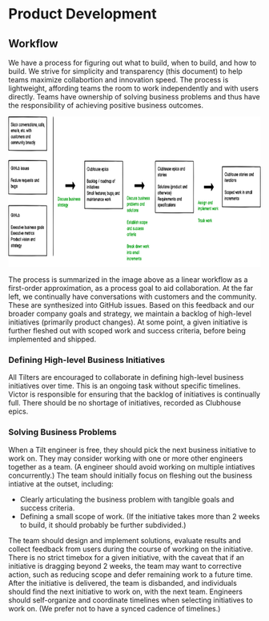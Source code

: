 # Product Development


## Workflow
We have a process for figuring out what to build, when to build, and how to build. We strive for simplicity and transparency (this document) to help teams maximize collabortion and innovation speed. The process is lightweight, affording teams the room to work independently and with users directly. Teams have ownership of solving business problems and thus have the responsibility of achieving positive business outcomes.

<img src="images/workflow.png" height="300" />

The process is summarized in the image above as a linear workflow as a first-order approximation, as a process goal to aid collaboration. At the far left, we continually have conversations with customers and the community. These are synthesized into GitHub issues. Based on this feedback and our broader company goals and strategy, we maintain a backlog of high-level initiatives (primarily product changes). At some point, a given initiative is further fleshed out with scoped work and success criteria, before being implemented and shipped.

### Defining High-level Business Initiatives
All Tilters are encouraged to collaborate in defining high-level business initiatives over time. This is an ongoing task without specific timelines. Victor is responsible for ensuring that the backlog of initiatives is continually full. There should be no shortage of initiatives, recorded as Clubhouse epics.

### Solving Business Problems
When a Tilt engineer is free, they should pick the next business initiative to work on. They may consider working with one or more other engineers together as a team. (A engineer should avoid working on multiple intiatives concurrently.) The team should initially focus on fleshing out the business intiative at the outset, including:
- Clearly articulating the business problem with tangible goals and success criteria.
- Defining a small scope of work. (If the initiative takes more than 2 weeks to build, it should probably be further subdivided.)

The team should design and implement solutions, evaluate results and collect feedback from users during the course of working on the initiative. There is no strict timebox for a given initiative, with the caveat that if an initiative is dragging beyond 2 weeks, the team may want to corrective action, such as reducing scope and defer remaining work to a future time. After the initiative is delivered, the team is disbanded, and individuals should find the next initiative to work on, with the next team. Engineers should self-organize and coordinate timelines when selecting initiatives to work on. (We prefer not to have a synced cadence of timelines.) 
